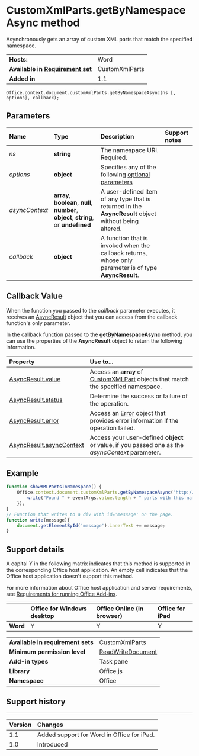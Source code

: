 
# CustomXmlParts.getByNamespaceAsync method
Asynchronously gets an array of custom XML parts that match the specified namespace.

|||
|:-----|:-----|
|**Hosts:**|Word|
|**Available in [Requirement set](../../docs/overview/specify-office-hosts-and-api-requirements.md)**|CustomXmlParts|
|**Added in**|1.1|

```
Office.context.document.customXmlParts.getByNamespaceAsync(ns [, options], callback);
```


## Parameters



|**Name**|**Type**|**Description**|**Support notes**|
|:-----|:-----|:-----|:-----|
| _ns_|**string**|The namespace URI. Required.||
| _options_|**object**|Specifies any of the following [optional parameters](../../docs/develop/asynchronous-programming-in-office-add-ins.md#passing-optional-parameters-to-asynchronous-methods)||
| _asyncContext_|**array**,  **boolean**,  **null**,  **number**,  **object**, **string**, or  **undefined**|A user-defined item of any type that is returned in the  **AsyncResult** object without being altered.||
| _callback_|**object**|A function that is invoked when the callback returns, whose only parameter is of type  **AsyncResult**.||

## Callback Value

When the function you passed to the  _callback_ parameter executes, it receives an [AsyncResult](https://dev.office.com/reference/add-ins/shared/asyncresult) object that you can access from the callback function's only parameter.

In the callback function passed to the  **getByNamespaceAsync** method, you can use the properties of the **AsyncResult** object to return the following information.



|**Property**|**Use to...**|
|:-----|:-----|
|[AsyncResult.value](https://dev.office.com/reference/add-ins/shared/asyncresult.value)|Access an  **array** of [CustomXMLPart](https://dev.office.com/reference/add-ins/shared/customxmlnode.getnodesasync) objects that match the specified namespace.|
|[AsyncResult.status](https://dev.office.com/reference/add-ins/shared/asyncresult.status)|Determine the success or failure of the operation.|
|[AsyncResult.error](https://dev.office.com/reference/add-ins/shared/asyncresult.error)|Access an [Error](https://dev.office.com/reference/add-ins/shared/error) object that provides error information if the operation failed.|
|[AsyncResult.asyncContext](https://dev.office.com/reference/add-ins/shared/asyncresult.asynccontext)|Access your user-defined  **object** or value, if you passed one as the _asyncContext_ parameter.|

## Example




```js
function showXMLPartsInNamespace() {
    Office.context.document.customXmlParts.getByNamespaceAsync("http://tempuri.org", function (eventArgs) {
        write("Found " + eventArgs.value.length + " parts with this namespace");
    }); 
}
// Function that writes to a div with id='message' on the page.
function write(message){
    document.getElementById('message').innerText += message; 
}
```


## Support details


A capital Y in the following matrix indicates that this method is supported in the corresponding Office host application. An empty cell indicates that the Office host application doesn't support this method.

For more information about Office host application and server requirements, see [Requirements for running Office Add-ins](../../docs/overview/requirements-for-running-office-add-ins.md).


||**Office for Windows desktop**|**Office Online (in browser)**|**Office for iPad**|
|:-----|:-----|:-----|:-----|
|**Word**|Y|Y|Y|

|||
|:-----|:-----|
|**Available in requirement sets**|CustomXmlParts|
|**Minimum permission level**|[ReadWriteDocument](../../docs/develop/requesting-permissions-for-api-use-in-content-and-task-pane-add-ins.md)|
|**Add-in types**|Task pane|
|**Library**|Office.js|
|**Namespace**|Office|

## Support history



****


|**Version**|**Changes**|
|:-----|:-----|
|1.1|Added support for Word in Office for iPad.|
|1.0|Introduced|

